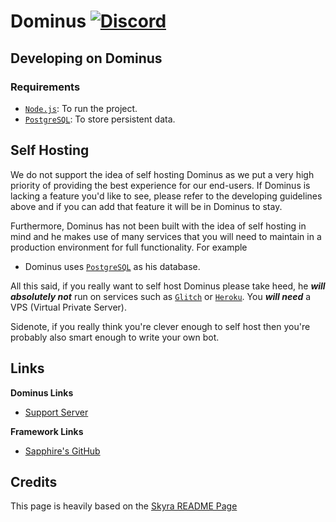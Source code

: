 # Dominus [![Discord](https://discord.com/api/guilds/554742955898961930/embed.png)](https://discord.gg/WnPS6yj)

## Developing on Dominus

### Requirements

- [`Node.js`](https://nodejs.org): To run the project.
- [`PostgreSQL`](https://postgresql.org): To store persistent data.

## Self Hosting

We do not support the idea of self hosting Dominus as we put a very high priority of providing the best experience for our end-users. If Dominus is lacking a feature you'd like to see, please refer to the developing guidelines above and if you can add that feature it will be in Dominus to stay.

Furthermore, Dominus has not been built with the idea of self hosting in mind and he makes use of many services that you will need to maintain in a production environment for full functionality. For example

- Dominus uses [`PostgreSQL`](https://postgresql.org) as his database.

All this said, if you really want to self host Dominus please take heed, he **_will absolutely not_** run on services such as [`Glitch`](https://glitch.com) or [`Heroku`](https://heroku.com). You **_will need_** a VPS (Virtual Private Server).

Sidenote, if you really think you're clever enough to self host then you're probably also smart enough to write your own bot.

## Links

**Dominus Links**

- [Support Server](https://discord.gg/WnPS6yj)

**Framework Links**

- [Sapphire's GitHub](https://github.com/sapphire-project/framework)

## Credits

This page is heavily based on the [Skyra README Page](https://github.com/skyra-project/skyra/blob/main/README.md)